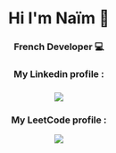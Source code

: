 <h1 align="center"> Hi I'm Naïm 👋</h1>
<h3 align="center">French Developer 💻</h3>

<h3 align="center"> My <b>Linkedin</b> profile : <h3>
<p align="center">
  <a href="https://www.linkedin.com/in/na%C3%AFm-saadoune-20a7b81ba/">
    <img src="https://img.shields.io/badge/linkedin-%230077B5.svg?&style=for-the-badge&logo=linkedin&logoColor=white"/>
  </a>
</p>

<h3 align="center"> My <b>LeetCode</b> profile :</h3>
<p align="center">
  <a href="https://leetcode.com/NaimSdn/">
    <img src="https://img.shields.io/badge/dynamic/json?style=for-the-badge&labelColor=black&color=%23ffa116&label=Solved&query=solvedOverTotal&url=https%3A%2F%2Fleetcode-badge.vercel.app%2Fapi%2Fusers%2FNaimSdn&logo=leetcode&logoColor=yellow"/>
  </a>
</p>
